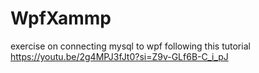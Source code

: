 # WpfXammp

exercise on connecting mysql to wpf
following this tutorial https://youtu.be/2g4MPJ3fJt0?si=Z9v-GLf6B-C_i_pJ 
